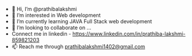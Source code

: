 - 👋 Hi, I’m @prathibalakshmi
- 👀 I’m interested in Web development
- 🌱 I’m currently learning JAVA Full Stack web development
- 💞️ I’m looking to collaborate on ...
- Connect me in linkedin - https://www.linkedin.com/in/prathiba-lakshmi-859821203
- 📫 Reach me through prathibalakshmi1402@gmail.com

<!---
prathibalak/prathibalak is a ✨ special ✨ repository because its `README.md` (this file) appears on your GitHub profile.
You can click the Preview link to take a look at your changes.
--->
